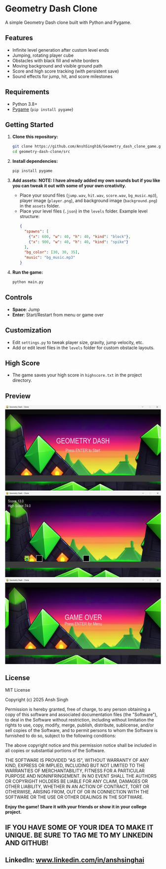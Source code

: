 # Geometry Dash Clone

A simple Geometry Dash clone built with Python and Pygame.

## Features

- Infinite level generation after custom level ends
- Jumping, rotating player cube
- Obstacles with black fill and white borders
- Moving background and visible ground path
- Score and high score tracking (with persistent save)
- Sound effects for jump, hit, and score milestones

## Requirements

- Python 3.8+
- [Pygame](https://www.pygame.org/) (`pip install pygame`)

## Getting Started

1. **Clone this repository:**
    ```sh
    git clone https://github.com/AnshSingh16/Geometry_dash_clone_game.git
    cd geometry-dash-clone/src
    ```

2. **Install dependencies:**
    ```sh
    pip install pygame
    ```

3. **Add assets:**
 **NOTE: I have already added my own sounds but if you like you can tweak it out with some of your own creativity.**
    - Place your sound files (`jump.wav`, `hit.wav`, `score.wav`, `bg_music.mp3`), player image (`player.png`), and background image (`background.png`) in the `assets` folder.
    - Place your level files (`.json`) in the `levels` folder. Example level structure:
      ```json
      {
        "spawns": [
          {"x": 600, "w": 40, "h": 40, "kind": "block"},
          {"x": 900, "w": 40, "h": 40, "kind": "spike"}
        ],
        "bg_color": [30, 30, 35],
        "music": "bg_music.mp3"
      }
      ```

4. **Run the game:**
    ```sh
    python main.py
    ```

## Controls

- **Space**: Jump
- **Enter**: Start/Restart from menu or game over

## Customization

- Edit `settings.py` to tweak player size, gravity, jump velocity, etc.
- Add or edit level files in the `levels` folder for custom obstacle layouts.

## High Score

- The game saves your high score in `highscore.txt` in the project directory.

## Preview
 
 ![MENU](Screenshots/menu.png)
 ![Game_Screen](Screenshots/main_screen.png)
 ![Gameover](Screenshots/game_over.png)


## License

MIT License

Copyright (c) 2025 Ansh Singh

Permission is hereby granted, free of charge, to any person obtaining a copy
of this software and associated documentation files (the "Software"), to deal
in the Software without restriction, including without limitation the rights
to use, copy, modify, merge, publish, distribute, sublicense, and/or sell
copies of the Software, and to permit persons to whom the Software is
furnished to do so, subject to the following conditions:

The above copyright notice and this permission notice shall be included in all
copies or substantial portions of the Software.

THE SOFTWARE IS PROVIDED "AS IS", WITHOUT WARRANTY OF ANY KIND, EXPRESS OR
IMPLIED, INCLUDING BUT NOT LIMITED TO THE WARRANTIES OF MERCHANTABILITY,
FITNESS FOR A PARTICULAR PURPOSE AND NONINFRINGEMENT. IN NO EVENT SHALL THE
AUTHORS OR COPYRIGHT HOLDERS BE LIABLE FOR ANY CLAIM, DAMAGES OR OTHER
LIABILITY, WHETHER IN AN ACTION OF CONTRACT, TORT OR OTHERWISE, ARISING FROM,
OUT OF OR IN CONNECTION WITH THE SOFTWARE OR THE USE OR OTHER DEALINGS IN THE
SOFTWARE.

**Enjoy the game! Share it with your friends or show it in your college project.**

## IF YOU HAVE SOME OF YOUR IDEA TO MAKE IT UNIQUE. BE SURE TO TAG ME TO MY LINKEDIN AND GITHUB!
## LinkedIn: www.linkedin.com/in/anshsinghai  
